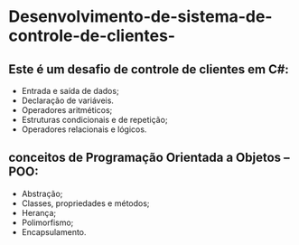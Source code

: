 # Desenvolvimento-de-sistema-de-controle-de-clientes-

 ## Este é um desafio de controle de clientes em C#:

   - Entrada e saída de dados;
   - Declaração de variáveis.
   - Operadores aritméticos;
   - Estruturas condicionais e de repetição;
   - Operadores relacionais e lógicos.

 ## conceitos de Programação Orientada a Objetos – POO:

   - Abstração;
   - Classes, propriedades e métodos;
   - Herança;
   - Polimorfismo;
   - Encapsulamento.
